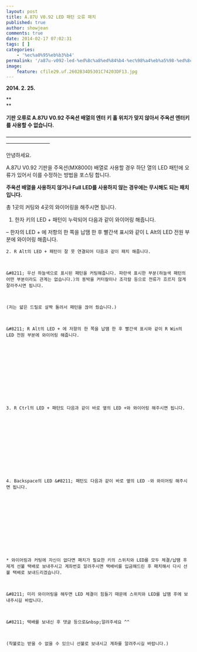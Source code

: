 ```yaml
---
layout: post
title: A.87U V0.92 LED 패턴 오류 패치
published: true
author: showjean
comments: true
date: 2014-02-17 07:02:31
tags: [ ]
categories:
    - '%ec%a0%95%eb%b3%b4'
permalink: '/a87u-v092-led-%ed%8c%a8%ed%84%b4-%ec%98%a4%eb%a5%98-%ed%8c%a8%ec%b9%98'
image:
    feature: cfile29.uf.2602B34D5301C74203DF13.jpg
---
```

**2014. 2. 25.**

**  
** 

**기판 오류로 A.87U V0.92 주옥션 배열의 엔터 키 홀 위치가 맞지 않아서 주옥션 엔터키를 사용할 수 없습니다.**





&#8212;&#8212;&#8212;&#8212;&#8212;&#8212;&#8212;&#8212;&#8212;&#8212;&#8212;&#8212;&#8212;&#8212;&#8212;&#8212;&#8212;&#8212;&#8212;&#8212;&#8212;&#8212;&#8212;&#8212;&#8212;&#8212;&#8212;&#8212;&#8212;&#8212;&#8212;&#8212;&#8212;&#8212;&#8212;&#8212;&#8212;&#8212;&#8212;&#8212;&#8212;&#8212;&#8212;&#8212;&#8211;



안녕하세요.



A.87U V0.92 기판을 주옥션(MX8000) 배열로 사용할 경우 하단 열의 LED 패턴에 오류가 있어서 이를 수정하는 방법을 포스팅 합니다.



**주옥션 배열을 사용하지 않거나 Full LED를 사용하지 않는 경우에는&nbsp;무시해도 되는 패치 입니다.**





총 1곳의 커팅와 4곳의 와이어링을 해주시면 됩니다.





1. 한자 키의 LED + 패턴이 누락되어 다음과 같이 와이어링 해줍니다.

&#8211; 한자의 LED + 에 저항의 한 쪽을 납땜 한 후 빨간색 표시와 같이 L Alt의 LED 전원 부분에 와이어링 해줍니다.


  
  
  
  
    
  
  
  
  
  
  
  
  
  
    2. R Alt의 LED + 패턴이 잘 못 연결되어 다음과 같이 패치 해줍니다.
  
  
  
    &#8211; 우선 하늘색으로 표시된 패턴을 커팅해줍니다. 파란색 표시한 부분(하늘색 패턴의 어떤 부분이라도 관계는 없습니다.)의 동박을 커터칼이나 조각칼 등으로 전류가 흐르지 않게 잘라주시면 됩니다.
  
  
  
    (저는 얇은 드릴로 살짝 돌려서 패턴을 끊어 줬습니다.)
  
  
  
    &#8211; R Alt의 LED + 에 저항의 한 쪽을 납땜 한 후 빨간색 표시와 같이 R Win의 LED 전원 부분에 와이어링 해줍니다.
  
  
  
    
  
  
  
  
  
  
  
  
  
    3. R Ctrl의 LED + 패턴도 다음과 같이 바로 옆의 LED +와 와이어링 해주시면 됩니다.
  
  
  
    
  
  
  
  
  
  
  
  
  
    4. Backspace의 LED &#8211; 패턴도 다음과 같이 바로 옆의 LED -와 와이어링 해주시면 됩니다.
  
  
  
    
  
  
  
  
  
  
  
  
  
    * 와이어링과 커팅에 자신이 없다면 패치가 필요한 키의 스위치와 LED를 모두 체결/납땜 후 제게 선불 택배로 보내주시고 계좌번호 알려주시면 택배비를 입금해드린 후 패치해서 다시 선불 택배로 보내드리겠습니다.
  
  
  
    &#8211; 미리 와이어링을 해두면 LED 체결이 힘들기 때문에 스위치와 LED를 납땜 후에 보내주시길 바랍니다.
  
  
  
    &#8211; 택배를 보내신 후 댓글 등으로&nbsp;알려주세요 ^^
  
  
  
    (착불로는 받을 수 없을 수 있으니 선불로 보내시고 계좌를 알려주시길 바랍니다.)
  
  
  
  
  
  
  
  
  
  